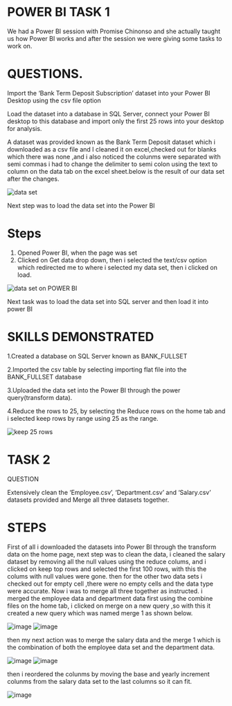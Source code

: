 # POWER BI TASK 1

We had a Power BI session with Promise Chinonso and she actually taught us how Power BI  works and after the session we were giving some tasks to work on.

# QUESTIONS.

Import the ‘Bank Term Deposit Subscription’ dataset into your Power BI Desktop using the csv file option

Load the dataset into a database in SQL Server, connect your Power BI desktop to this database and import only the first 25 rows into your desktop for analysis.



A dataset was provided known as the Bank Term Deposit dataset which i downloaded as a csv file and I cleaned it on excel,checked out for blanks which there was none ,and i also noticed the colunms were separated with semi commas i had to change the delimiter to semi colon using the text to column on the data tab on the excel sheet.below is the result of our data set after the changes.

![data set](https://github.com/Maris27/Learning-Power-BI/assets/140453106/5f943c89-b61b-4705-ba42-ff1ee2bdaca8)


Next step was to load the data set into the Power BI

# Steps 
1. Opened Power BI, when the page was set
2. Clicked on Get data drop down, then i selected the text/csv option which redirected me to where i selected my data set, then i clicked on load. 


![data set on POWER BI](https://github.com/Maris27/Learning-Power-BI/assets/140453106/41568f80-1e09-47b1-a186-944fde01f1df)





Next task was to load the data set into SQL server and then load it into power BI

# SKILLS DEMONSTRATED

1.Created a database on SQL Server known as BANK_FULLSET

2.Imported the csv table by selecting importing flat file into the BANK_FULLSET database

3.Uploaded the data set into the Power BI through the power query(transform data).

4.Reduce the rows to 25, by selecting the Reduce rows on the home tab and i selected keep rows by range using 25 as the range.


![keep 25 rows](https://github.com/Maris27/Learning-Power-BI/assets/140453106/3720a758-79b7-48ac-be4e-443f916d71c0)





# TASK 2

QUESTION

Extensively clean the ‘Employee.csv’, ‘Department.csv’ and ‘Salary.csv’ datasets provided and  Merge all three datasets together.

# STEPS
First of all i downloaded the datasets into Power BI through the transform data on the home page, next step was to clean the data, 
i cleaned the salary dataset by removing all the null values using the reduce colums, and i clicked on keep top rows and selected the first 100 rows, with this the colums with null values were gone. then for the other two data sets i checked out for empty cell ,there were no empty cells and the data type were accurate.
Now i was to merge all three together as instructed. 
i merged the employee data and department data first using the combine files on the home tab, i clicked on merge on a new query ,so with this it created a new query which was named merge 1 as shown below.



![image](https://github.com/Maris27/Learning-Power-BI/assets/140453106/19bb411d-3753-4ac7-9c85-0055ff562987)
![image](https://github.com/Maris27/Learning-Power-BI/assets/140453106/80ae84e9-6448-4588-a908-571884beddfd)



then my next action was to merge the salary data and the merge 1 which is the combination of both the employee data set and the department data.

![image](https://github.com/Maris27/Learning-Power-BI/assets/140453106/c5dfea37-91b3-47c6-980c-6a0e61226a1d)    ![image](https://github.com/Maris27/Learning-Power-BI/assets/140453106/7dab4a2b-2148-4be5-ba57-734f4596d1b0)


then i reordered the colunms by moving the base and yearly increment colunms from the salary data set to the last columns so it can fit.


![image](https://github.com/Maris27/Learning-Power-BI/assets/140453106/3a3ea3d3-0445-4a53-b01e-7d8098ae798b)
















